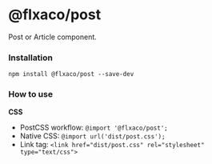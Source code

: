 # @flxaco/post

Post or Article component.

### Installation

```
npm install @flxaco/post --save-dev
```

### How to use

**CSS**

- PostCSS workflow: `@import '@flxaco/post';`
- Native CSS: `@import url('dist/post.css');`
- Link tag: `<link href="dist/post.css" rel="stylesheet" type="text/css">`
